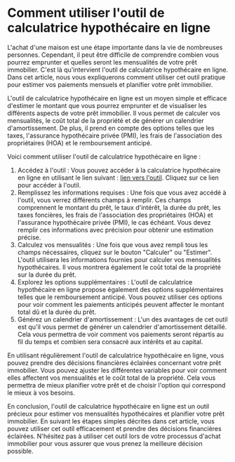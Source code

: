 Comment utiliser l'outil de calculatrice hypothécaire en ligne
==============================================================

L'achat d'une maison est une étape importante dans la vie de nombreuses personnes. Cependant, il peut être difficile de comprendre combien vous pourrez emprunter et quelles seront les mensualités de votre prêt immobilier. C'est là qu'intervient l'outil de calculatrice hypothécaire en ligne. Dans cet article, nous vous expliquerons comment utiliser cet outil pratique pour estimer vos paiements mensuels et planifier votre prêt immobilier.

L'outil de calculatrice hypothécaire en ligne est un moyen simple et efficace d'estimer le montant que vous pourrez emprunter et de visualiser les différents aspects de votre prêt immobilier. Il vous permet de calculer vos mensualités, le coût total de la propriété et de générer un calendrier d'amortissement. De plus, il prend en compte des options telles que les taxes, l'assurance hypothécaire privée (PMI), les frais de l'association des propriétaires (HOA) et le remboursement anticipé.

Voici comment utiliser l'outil de calculatrice hypothécaire en ligne :

1. Accédez à l'outil : Vous pouvez accéder à la calculatrice hypothécaire en ligne en utilisant le lien suivant : [lien vers l'outil](https://www.onlinecalculatorsfree.com/fr/financial/mortgage-calculator.html). Cliquez sur ce lien pour accéder à l'outil.
2. Remplissez les informations requises : Une fois que vous avez accédé à l'outil, vous verrez différents champs à remplir. Ces champs comprennent le montant du prêt, le taux d'intérêt, la durée du prêt, les taxes foncières, les frais de l'association des propriétaires (HOA) et l'assurance hypothécaire privée (PMI), le cas échéant. Vous devez remplir ces informations avec précision pour obtenir une estimation précise.
3. Calculez vos mensualités : Une fois que vous avez rempli tous les champs nécessaires, cliquez sur le bouton "Calculer" ou "Estimer". L'outil utilisera les informations fournies pour calculer vos mensualités hypothécaires. Il vous montrera également le coût total de la propriété sur la durée du prêt.
4. Explorez les options supplémentaires : L'outil de calculatrice hypothécaire en ligne propose également des options supplémentaires telles que le remboursement anticipé. Vous pouvez utiliser ces options pour voir comment les paiements anticipés peuvent affecter le montant total dû et la durée du prêt.
5. Générez un calendrier d'amortissement : L'un des avantages de cet outil est qu'il vous permet de générer un calendrier d'amortissement détaillé. Cela vous permettra de voir comment vos paiements seront répartis au fil du temps et combien sera consacré aux intérêts et au capital.

En utilisant régulièrement l'outil de calculatrice hypothécaire en ligne, vous pouvez prendre des décisions financières éclairées concernant votre prêt immobilier. Vous pouvez ajuster les différentes variables pour voir comment elles affectent vos mensualités et le coût total de la propriété. Cela vous permettra de mieux planifier votre prêt et de choisir l'option qui correspond le mieux à vos besoins.

En conclusion, l'outil de calculatrice hypothécaire en ligne est un outil précieux pour estimer vos mensualités hypothécaires et planifier votre prêt immobilier. En suivant les étapes simples décrites dans cet article, vous pouvez utiliser cet outil efficacement et prendre des décisions financières éclairées. N'hésitez pas à utiliser cet outil lors de votre processus d'achat immobilier pour vous assurer que vous prenez la meilleure décision possible.